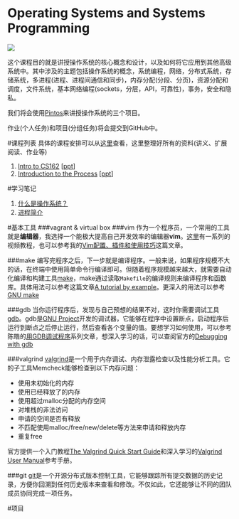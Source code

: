 # Operating Systems and Systems Programming
![](https://raw.githubusercontent.com/samlaudev/Learning-Operating-Systems/master/ScreenShots/Unix-History.png)


这个课程目的就是讲授操作系统的核心概念和设计，以及如何将它应用到其他高级系统中。其中涉及的主题包括操作系统的概念，系统编程，网络，分布式系统，存储系统，多进程(进程、进程间通信和同步)，内存分配(分段、分页)，资源分配和调度，文件系统，基本网络编程(sockets，分层，API，可靠性)，事务，安全和隐私。

我们将会使用[Pintos](https://cs162.eecs.berkeley.edu/projects/general/logistics/)来讲授操作系统的三个项目。

作业(个人任务)和项目(分组任务)将会提交到GitHub中。


#课程列表
具体的课程安排可以从[这里](https://cs162.eecs.berkeley.edu)查看，这里整理好所有的资料(讲义、扩展阅读、作业等)


1. [Intro to CS162](https://raw.githubusercontent.com/samlaudev/Learning-Operating-Systems/master/Handouts/PDF/Lecture%201-%20What%20is%20an%20Operating%20System.pdf) [[ppt](https://github.com/samlaudev/Learning-Operating-Systems/raw/a0262dc3370d4f0eb890b8c8b07a1e9857581dec/Handouts/PPT/Lecture%201-%20What%20is%20an%20Operating%20System.pptx)]
2. [Introduction to the Process](https://raw.githubusercontent.com/samlaudev/Learning-Operating-Systems/master/Handouts/PDF/Lecture%202-%20Introduction%20to%20Process.pdf) [[ppt](https://raw.githubusercontent.com/samlaudev/Learning-Operating-Systems/master/Handouts/PPT/Lecture%202-%20Introduction%20to%20Process.pptx)]


#学习笔记
1. [什么是操作系统？](https://github.com/samlaudev/Learning-Operating-Systems/blob/master/Blogs/2015-10-12/2015-10-12-What's-Operating-System.md)
2. [进程简介](https://github.com/samlaudev/Learning-Operating-Systems/blob/master/Blogs/2015-10-16/2015-10-16-Introduction-to-the-Process.md)

#基本工具
###vagrant & virtual box
###vim
作为一个程序员，一个常用的工具就是**编辑器**，我选择一个能极大提高自己开发效率的编辑器**vim**。[这里](http://derekwyatt.org/vim/tutorials/)有一系列的视频教程，也可以参考我的[Vim配置、插件和使用技巧](http://www.jianshu.com/p/a0b452f8f720)这篇文章。

###make
编写完程序之后，下一步就是编译程序。一般来说，如果程序规模不大的话，在终端中使用简单命令行编译即可。但随着程序规模越来越大，就需要自动化编译和构建工具[make](https://en.wikipedia.org/wiki/Make_(software))，make通过读取`Makefile`的编译规则来编译程序和函数库。具体用法可以参考这篇文章[A tutorial by example](http://mrbook.org/blog/?s=make)。更深入的用法可以参考[GNU make](http://www.gnu.org/software/make/manual/make.html)

###gdb
当你运行程序后，发现与自己预想的结果不对，这时你需要调试工具[gdb](https://sourceware.org/gdb/)。gdb是[GNU Project](https://en.wikipedia.org/wiki/GNU)开发的调试器，它能够在程序中设置断点，启动程序后运行到断点之后停止运行，然后查看各个变量的值。要想学习如何使用，可以参考陈皓的[用GDB调试程序](http://blog.csdn.net/haoel/article/category/9197)系列文章，想深入学习的话，可以查阅官方的[Debugging with gdb](https://sourceware.org/gdb/current/onlinedocs/gdb/)

###valgrind
[valgrind](http://www.valgrind.org)是一个用于内存调试、内存泄露检查以及性能分析工具。它的子工具Memcheck能够检查到以下内存问题：
* 使用未初始化的内存
* 使用已经释放了的内存
* 使用超过malloc分配的内存空间
* 对堆栈的非法访问
* 申请的空间是否有释放
* 不匹配使用malloc/free/new/delete等方法来申请和释放内存
* 重复free

官方提供一个入门教程[The Valgrind Quick Start Guide](http://www.valgrind.org/docs/manual/QuickStart.html)和深入学习的[Valgrind User Manual](http://www.valgrind.org/docs/manual/manual.html)参考手册。

###git
[git](http://www.git-scm.com)是一个开源分布式版本控制工具，它能够跟踪所有提交数据的历史记录，方便你回溯到任何历史版本来查看和修改。不仅如此，它还能够让不同的团队成员协同完成一项任务。


#项目
